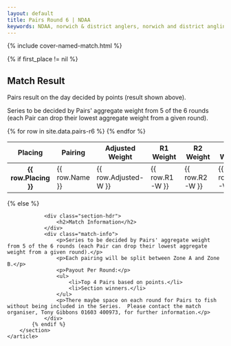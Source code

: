 ```yaml
---
layout: default
title: Pairs Round 6 | NDAA
keywords: NDAA, norwich & district anglers, norwich and district angling, norwich & district, matches, fishing match, match list, match calendar, match listing, pairs series round 6, pairs round 6
---
```


{% include cover-named-match.html %}

<main class="wrapper wrapper--padding wrapper--min-height">
    <article id="Information">
        <section>
            {% if first_place != nil %}
                <div class="section-hdr">
                    <h2>Match Result</h2>
                </div>
                <div class="match-info">
                    <p>Pairs result on the day decided by points (result shown above).</p>
                    <p>Series to be decided by Pairs' aggregate weight from 5 of the 6 rounds (each Pair can drop their lowest aggregate weight from a given round).</p>
                </div>
                <div class="table-container">
                    <table class="match-result">
                        <thead>
                            <tr>
                                <th class="th--sticky">Placing</th>
                                <th>Pairing</th>
                                <th>Adjusted<br>Weight</th>
                                <th>R1<br>Weight</th>
                                <th>R2<br>Weight</th>
                                <th>R3<br>Weight</th>
                                <th>R4<br>Weight</th>
                                <th>R5<br>Weight</th>                                
                                <th>R6<br>Weight</th>                                
                                <th>Total<br>Weight</th>
                            </tr>
                        </thead>
                        <tbody>
                            {% for row in site.data.pairs-r6 %}
                            <tr>
                                <th class="td--sticky td--center" data-heading="Placing">{{ row.Placing }}</th>
                                <td data-heading="Pairing">{{ row.Name }}</td>
                                <td class="td--right" data-heading="Adjusted Weight">{{ row.Adjusted-W }}</td>
                                <td class="td--right{% if row.R1-W-Lowest == "Y" %} td--lowest{% endif %}" data-heading="R1 Weight">{{ row.R1-W }}</td>
                                <td class="td--right{% if row.R2-W-Lowest == "Y" %} td--lowest{% endif %}" data-heading="R2 Weight">{{ row.R2-W }}</td>
                                <td class="td--right{% if row.R3-W-Lowest == "Y" %} td--lowest{% endif %}" data-heading="R3 Weight">{{ row.R3-W }}</td>
                                <td class="td--right{% if row.R4-W-Lowest == "Y" %} td--lowest{% endif %}" data-heading="R4 Weight">{{ row.R4-W }}</td>
                                <td class="td--right{% if row.R5-W-Lowest == "Y" %} td--lowest{% endif %}" data-heading="R5 Weight">{{ row.R5-W }}</td>
                                <td class="td--right{% if row.R6-W-Lowest == "Y" %} td--lowest{% endif %}" data-heading="R6 Weight">{{ row.R6-W }}</td>
                                <td class="td--right" data-heading="Weight">{{ row.Weight }}</td>
                            </tr>
                            {% endfor %}
                        </tbody>
                    </table>
                </div>
            {% else %}

                <div class="section-hdr">
                    <h2>Match Information</h2>
                </div>
                <div class="match-info">
                    <p>Series to be decided by Pairs' aggregate weight from 5 of the 6 rounds (each Pair can drop their lowest aggregate weight from a given round).</p>
                    <p>Each pairing will be split between Zone A and Zone B.</p>
                    <p>Payout Per Round:</p>
                    <ul>
                        <li>Top 4 Pairs based on points.</li>
                        <li>Section winners.</li>
                    </ul>
                    <p>There maybe space on each round for Pairs to fish without being included in the Series.  Please contact the match organiser, Tony Gibbons 01603 400973, for further information.</p>
                </div>
            {% endif %}
        </section>
    </article>

</main>
